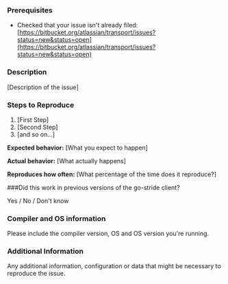 ### Prerequisites

* Checked that your issue isn't already filed: [https://bitbucket.org/atlassian/transport/issues?status=new&status=open](https://bitbucket.org/atlassian/transport/issues?status=new&status=open)

### Description

[Description of the issue]

### Steps to Reproduce

1. [First Step]
2. [Second Step]
3. [and so on...]

**Expected behavior:** [What you expect to happen]

**Actual behavior:** [What actually happens]

**Reproduces how often:** [What percentage of the time does it reproduce?]

###Did this work in previous versions of the go-stride client?

Yes / No / Don't know

### Compiler and OS information

Please include the compiler version, OS and OS version you're running.

### Additional Information

Any additional information, configuration or data that might be necessary to reproduce the issue.
